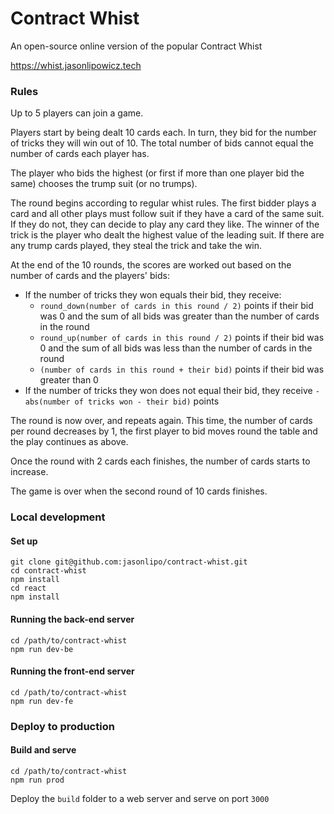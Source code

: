 # Contract Whist
An open-source online version of the popular Contract Whist

https://whist.jasonlipowicz.tech

### Rules

Up to 5 players can join a game.

Players start by being dealt 10 cards each. In turn, they bid for the number of tricks they will win out of 10. The total number of bids cannot equal the number of cards each player has.

The player who bids the highest (or first if more than one player bid the same) chooses the trump suit (or no trumps).

The round begins according to regular whist rules. The first bidder plays a card and all other plays must follow suit if they have a card of the same suit. If they do not, they can decide to play any card they like. The winner of the trick is the player who dealt the highest value of the leading suit. If there are any trump cards played, they steal the trick and take the win.

At the end of the 10 rounds, the scores are worked out based on the number of cards and the players' bids:
- If the number of tricks they won equals their bid, they receive:
  - `round_down(number of cards in this round / 2)` points if their bid was 0 and the sum of all bids was greater than the number of cards in the round
  - `round_up(number of cards in this round / 2)` points if their bid was 0 and the sum of all bids was less than the number of cards in the round
  - `(number of cards in this round + their bid)` points if their bid was greater than 0
- If the number of tricks they won does not equal their bid, they receive `- abs(number of tricks won - their bid)` points

The round is now over, and repeats again. This time, the number of cards per round decreases by 1, the first player to bid moves round the table and the play continues as above.

Once the round with 2 cards each finishes, the number of cards starts to increase.

The game is over when the second round of 10 cards finishes.

### Local development
#### Set up
```
git clone git@github.com:jasonlipo/contract-whist.git
cd contract-whist
npm install
cd react
npm install
```

#### Running the back-end server
```
cd /path/to/contract-whist
npm run dev-be
```

#### Running the front-end server
```
cd /path/to/contract-whist
npm run dev-fe
```

### Deploy to production
#### Build and serve
```
cd /path/to/contract-whist
npm run prod
```

Deploy the `build` folder to a web server and serve on port `3000`